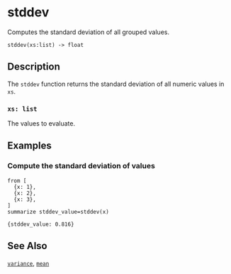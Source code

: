 # stddev

Computes the standard deviation of all grouped values.

```tql
stddev(xs:list) -> float
```

## Description

The `stddev` function returns the standard deviation of all numeric values in
`xs`.

### `xs: list`

The values to evaluate.

## Examples

### Compute the standard deviation of values

```tql
from [
  {x: 1},
  {x: 2},
  {x: 3},
]
summarize stddev_value=stddev(x)
```

```tql
{stddev_value: 0.816}
```

## See Also

[`variance`](variance.md), [`mean`](mean.md)
